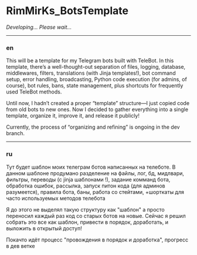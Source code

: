 # RimMirKs_BotsTemplate
*Developing... Please wait...*

---

### en

This will be a template for my Telegram bots built with TeleBot. In this template, there’s a well-thought-out separation of files, logging, database, middlewares, filters, translations (with Jinja templates!), bot command setup, error handling, broadcasting, Python code execution (for admins, of course), bot rules, bans, state management, plus shortcuts for frequently used TeleBot methods.

Until now, I hadn’t created a proper “template” structure—I just copied code from old bots to new ones. Now I decided to gather everything into a single template, organize it, improve it, and release it publicly!

Currently, the process of “organizing and refining” is ongoing in the dev branch.

---

### ru

Тут будет шаблон моих телеграм ботов написанных на телеботе. В данном шаблоне продумано разделение на файлы, лог, бд, мидлвари, фильтры, переводы (с jinja шаблонами !), задание комманд бота, обработка ошибок, рассылка, запуск питон кода (для админов разумеется), правила бота, баны, работа со стейтами, +шорткаты для часто используемых методов телебота

Я до этого не выделял такую структуру как "шаблон" а просто переносил каждый раз код со старых ботов на новые. Сейчас я решил собрать это все как шаблон, привести в порядок, доработать, и выложить в открытый доступ!

Покачто идёт процесс "провождения в порядок и доработка", прогресс в дев ветке

